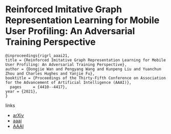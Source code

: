 # Reinforced Imitative Graph Representation Learning for Mobile User Profiling: An Adversarial Training Perspective

```
@inproceedings{rigrl_aaai21,
title = {Reinforced Imitative Graph Representation Learning for Mobile User Profiling: An Adversarial Training Perspective},
author = {Dongjie Wan and Pengyang Wang and Kunpeng Liu and Yuanchun Zhou and Charles Hughes and Yanjie Fu},
booktitle = {Proceedings of the Thirty-Fifth Conference on Association for the Advancement of Artificial Intelligence (AAAI)},
  pages	    = {4410--4417},
year = {2021},
}
```

links
- [arXiv](https://arxiv.org/abs/2101.02634)
- [aaai](https://www.aaai.org/AAAI21Papers/AAAI-5948.WangD.pdf)
- [AAAI](https://ojs.aaai.org/index.php/AAAI/article/view/16567)